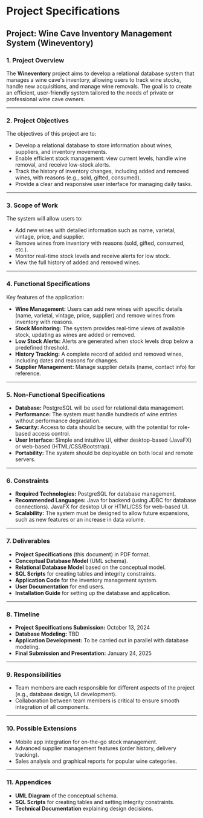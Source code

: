 # Project Specifications
## Project: Wine Cave Inventory Management System (Wineventory)

### 1. **Project Overview**
The **Wineventory** project aims to develop a relational database system that manages a wine cave's inventory, allowing users to track wine stocks, handle new acquisitions, and manage wine removals. The goal is to create an efficient, user-friendly system tailored to the needs of private or professional wine cave owners.

---

### 2. **Project Objectives**
The objectives of this project are to:
- Develop a relational database to store information about wines, suppliers, and inventory movements.
- Enable efficient stock management: view current levels, handle wine removal, and receive low-stock alerts.
- Track the history of inventory changes, including added and removed wines, with reasons (e.g., sold, gifted, consumed).
- Provide a clear and responsive user interface for managing daily tasks.

---

### 3. **Scope of Work**
The system will allow users to:
- Add new wines with detailed information such as name, varietal, vintage, price, and supplier.
- Remove wines from inventory with reasons (sold, gifted, consumed, etc.).
- Monitor real-time stock levels and receive alerts for low stock.
- View the full history of added and removed wines.

---

### 4. **Functional Specifications**
Key features of the application:
- **Wine Management:** Users can add new wines with specific details (name, varietal, vintage, price, supplier) and remove wines from inventory with reasons.
- **Stock Monitoring:** The system provides real-time views of available stock, updating as wines are added or removed.
- **Low Stock Alerts:** Alerts are generated when stock levels drop below a predefined threshold.
- **History Tracking:** A complete record of added and removed wines, including dates and reasons for changes.
- **Supplier Management:** Manage supplier details (name, contact info) for reference.

---

### 5. **Non-Functional Specifications**
- **Database:** PostgreSQL will be used for relational data management.
- **Performance:** The system must handle hundreds of wine entries without performance degradation.
- **Security:** Access to data should be secure, with the potential for role-based access control.
- **User Interface:** Simple and intuitive UI, either desktop-based (JavaFX) or web-based (HTML/CSS/Bootstrap).
- **Portability:** The system should be deployable on both local and remote servers.

---

### 6. **Constraints**
- **Required Technologies:** PostgreSQL for database management.
- **Recommended Languages:** Java for backend (using JDBC for database connections). JavaFX for desktop UI or HTML/CSS for web-based UI.
- **Scalability:** The system must be designed to allow future expansions, such as new features or an increase in data volume.

---

### 7. **Deliverables**
- **Project Specifications** (this document) in PDF format.
- **Conceptual Database Model** (UML schema).
- **Relational Database Model** based on the conceptual model.
- **SQL Scripts** for creating tables and integrity constraints.
- **Application Code** for the inventory management system.
- **User Documentation** for end users.
- **Installation Guide** for setting up the database and application.

---

### 8. **Timeline**
- **Project Specifications Submission:** October 13, 2024
- **Database Modeling:** TBD
- **Application Development:** To be carried out in parallel with database modeling.
- **Final Submission and Presentation:** January 24, 2025

---

### 9. **Responsibilities**
- Team members are each responsible for different aspects of the project (e.g., database design, UI development).
- Collaboration between team members is critical to ensure smooth integration of all components.

---

### 10. **Possible Extensions**
- Mobile app integration for on-the-go stock management.
- Advanced supplier management features (order history, delivery tracking).
- Sales analysis and graphical reports for popular wine categories.

---

### 11. **Appendices**
- **UML Diagram** of the conceptual schema.
- **SQL Scripts** for creating tables and setting integrity constraints.
- **Technical Documentation** explaining design decisions.
